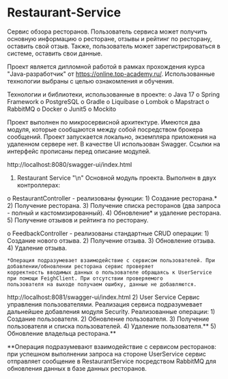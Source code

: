 # Restaurant-Service

Cервис обзора ресторанов. Пользователь сервиса может получить основную информацию о ресторане, отзывы и рейтинг по ресторану, оставить свой отзыв.
Также, пользователь может зарегистрироваться в системе, оставить свои данные.
   
Проект является дипломной работой в рамках прохождения курса "Java-разработчик" от https://online.top-academy.ru/. 
Использованные технологии выбраны с целью ознакомления и обучения.

Технологии и библиотеки, использованные в проекте:
o	Java 17
o	Spring Framework
o	PostgreSQL
o	Gradle
o	Liquibase
o	Lombok
o	Mapstract
o	RabbitMQ
o	Docker
o	Junit5
o	Mockito

Проект выполнен по микросервисной архитектуре. Имеются два модуля, которые сообщаются между собой посредством брокера сообщений.
Проект запускается локально, экземпляра приложения на удаленном сервере нет.
В качестве UI использован Swagger. Ссылки на интерфейс прописаны перед описание модулей.

http://localhost:8080/swagger-ui/index.html
1) Restaurant Service "\n"
  Основной модуль проекта. Выполнен в двух контроллерах:

  o RestaurantController - реализованы функции:
      1) Создание ресторана.*
      2) Получение ресторана.
      3) Получение списка ресторанов (два запроса - полный и кастомизированный).
      4) Обновление* и удаление ресторана.
      5) Получение отзывов и рейтинга по ресторану.

  o FeedbackController - реализованы стандартные CRUD операции:
      1) Создание нового отзыва.
      2) Получение отзыва.
      3) Обновление отзыва.
      4) Удаление отзыва.
      
    *Операция подразумевает взаимодействие с сервисом пользователей. При добавлении/обновлении ресторана сервис проверяет
    корректность вводимых данных о пользователе обращаясь к UserService при помощи FeighClient. При отсутствии проверяемого
    пользователя на выходе получаем ошибку, данные не добавляются.

http://localhost:8081/swagger-ui/index.html
2) User Service 
   Сервис управления пользователями. Реализация сервиса подразумевает дальнейшее добавления модуля Security.
   Реализованные операции:
      1) Создание пользователя.
      2) Обновление пользователя.
      3) Получение пользователя и списка пользователей.
      4) Удаление пользователя.**
      5) Обновление владельца ресторана.**
      
   **Операция подразумевают взаимодействие с сервисом ресторанов: при успешном выполнении запроса на стороне 
   UserService сервис отправляет сообщение в RestaurantService посредством RabbitMQ для обновления данных в 
   базе данных ресторанов. 

